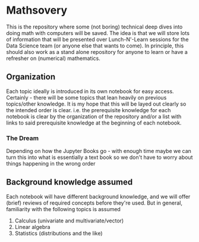 # Mathsovery 

This is the repository where some (not boring) technical deep dives into doing math with computers will be saved. The idea is that we will store lots of information that will be presented over Lunch-N'-Learn sessions for the Data Science team (or anyone else that wants to come). In principle, this should also work as a stand alone repository for anyone to learn or have a refresher on (numerical) mathematics. 

## Organization
Each topic ideally is introduced in its own notebook for easy access. Certainly - there will be some topics that lean heavily on previous topics/other knowledge. It is my hope that this will be layed out clearly so the intended order is clear. i.e. the prerequisite knowledge for each notebook is clear by the organization of the repository and/or a list with links to said prerequisite knowledge at the beginning of each notebook.

### The Dream
Depending on how the Jupyter Books go - with enough time maybe we can turn this into what is essentially a text book so we don't have to worry about things happening in the wrong order 

## Background knowledge assumed
Each notebook will have different background knowledge, and we will offer (brief) reviews of required concepts before they're used. But in general, familiarity with the following topics is assumed

1. Calculus (univariate and multivariate/vector)
2. Linear algebra
3. Statistics (distributions and the like) 